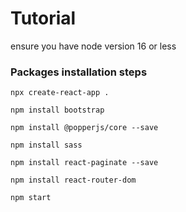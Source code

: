 # Tutorial

ensure you have node version 16 or less

### Packages installation steps

```
npx create-react-app .

npm install bootstrap

npm install @popperjs/core --save

npm install sass

npm install react-paginate --save

npm install react-router-dom

npm start
```
